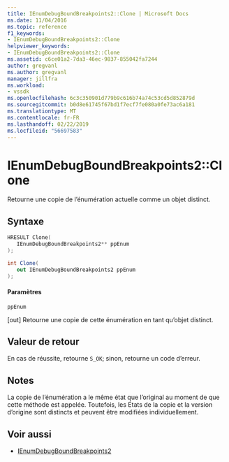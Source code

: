 ```yaml
---
title: IEnumDebugBoundBreakpoints2::Clone | Microsoft Docs
ms.date: 11/04/2016
ms.topic: reference
f1_keywords:
- IEnumDebugBoundBreakpoints2::Clone
helpviewer_keywords:
- IEnumDebugBoundBreakpoints2::Clone
ms.assetid: c6ce01a2-7da3-46ec-9837-855042fa7244
author: gregvanl
ms.author: gregvanl
manager: jillfra
ms.workload:
- vssdk
ms.openlocfilehash: 6c3c350901d779b9c616b74a74c53cd5d852879d
ms.sourcegitcommit: b0d8e61745f67bd1f7ecf7fe080a0fe73ac6a181
ms.translationtype: MT
ms.contentlocale: fr-FR
ms.lasthandoff: 02/22/2019
ms.locfileid: "56697583"
---
```

# <a name="ienumdebugboundbreakpoints2clone"></a>IEnumDebugBoundBreakpoints2::Clone
Retourne une copie de l’énumération actuelle comme un objet distinct.

## <a name="syntax"></a>Syntaxe

```cpp
HRESULT Clone(
   IEnumDebugBoundBreakpoints2** ppEnum
);
```

```csharp
int Clone(
   out IEnumDebugBoundBreakpoints2 ppEnum
);
```

#### <a name="parameters"></a>Paramètres
 `ppEnum`

 [out] Retourne une copie de cette énumération en tant qu’objet distinct.

## <a name="return-value"></a>Valeur de retour
 En cas de réussite, retourne `S_OK`; sinon, retourne un code d’erreur.

## <a name="remarks"></a>Notes
 La copie de l’énumération a le même état que l’original au moment de que cette méthode est appelée. Toutefois, les États de la copie et la version d’origine sont distincts et peuvent être modifiées individuellement.

## <a name="see-also"></a>Voir aussi
- [IEnumDebugBoundBreakpoints2](../../../extensibility/debugger/reference/ienumdebugboundbreakpoints2.md)